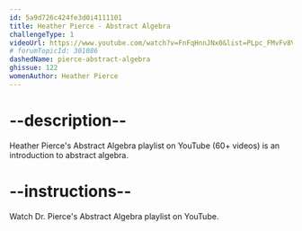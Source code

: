 ```yaml
---
id: 5a9d726c424fe3d0i4111101
title: Heather Pierce - Abstract Algebra
challengeType: 1
videoUrl: https://www.youtube.com/watch?v=FnFqHnnJNx0&list=PLpc_FMvFv8VQOgVD3jI7D-kkL2aR8uhG0
# forumTopicId: 301086
dashedName: pierce-abstract-algebra
ghissue: 122
womenAuthor: Heather Pierce 
---
```


# --description--

Heather Pierce's Abstract Algebra playlist on YouTube (60+ videos) is an introduction to abstract algebra.

# --instructions--

Watch Dr. Pierce's Abstract Algebra playlist on YouTube.